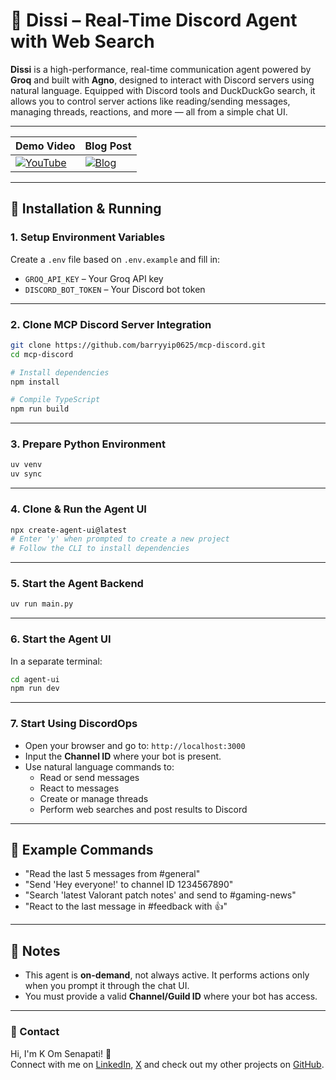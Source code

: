 # 💬 Dissi – Real-Time Discord Agent with Web Search

**Dissi** is a high-performance, real-time communication agent powered by **Groq** and built with **Agno**, designed to interact with Discord servers using natural language. Equipped with Discord tools and DuckDuckGo search, it allows you to control server actions like reading/sending messages, managing threads, reactions, and more — all from a simple chat UI.

---

| Demo Video                                                                 | Blog Post                                                                 |
|----------------------------------------------------------------------------|--------------------------------------------------------------------------|
| [![YouTube](http://i.ytimg.com/vi/pjPW77G3DI0/hqdefault.jpg)](https://youtu.be/pjPW77G3DI0) |[![Blog](https://media2.dev.to/dynamic/image/width=1000,height=420,fit=cover,gravity=auto,format=auto/https%3A%2F%2Fdev-to-uploads.s3.amazonaws.com%2Fuploads%2Farticles%2Fxkfugfoig0cif52imrsg.png)](https://dev.to/komsenapati/building-dissi-with-agno-and-mcp-4044) |


---

## 🚀 Installation & Running

### 1. Setup Environment Variables

Create a `.env` file based on `.env.example` and fill in:

- `GROQ_API_KEY` – Your Groq API key
- `DISCORD_BOT_TOKEN` – Your Discord bot token

---

### 2. Clone MCP Discord Server Integration

```bash
git clone https://github.com/barryyip0625/mcp-discord.git
cd mcp-discord

# Install dependencies
npm install

# Compile TypeScript
npm run build
```

---

### 3. Prepare Python Environment

```bash
uv venv
uv sync
```

---

### 4. Clone & Run the Agent UI

```bash
npx create-agent-ui@latest
# Enter 'y' when prompted to create a new project
# Follow the CLI to install dependencies
```

---

### 5. Start the Agent Backend

```bash
uv run main.py
```

---

### 6. Start the Agent UI

In a separate terminal:

```bash
cd agent-ui
npm run dev
```

---

### 7. Start Using DiscordOps

- Open your browser and go to: `http://localhost:3000`
- Input the **Channel ID** where your bot is present.
- Use natural language commands to:
  - Read or send messages
  - React to messages
  - Create or manage threads
  - Perform web searches and post results to Discord

---

## 🧠 Example Commands

- "Read the last 5 messages from #general"
- "Send 'Hey everyone!' to channel ID 1234567890"
- "Search 'latest Valorant patch notes' and send to #gaming-news"
- "React to the last message in #feedback with 👍"

---

## 🧩 Notes

- This agent is **on-demand**, not always active. It performs actions only when you prompt it through the chat UI.
- You must provide a valid **Channel/Guild ID** where your bot has access.

---

### :email: Contact

Hi, I'm K Om Senapati! 👋  
Connect with me on [LinkedIn](https://www.linkedin.com/in/kom-senapati/), [X](https://x.com/kom_senapati) and check out my other projects on [GitHub](https://github.com/kom-senapati).

